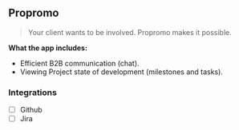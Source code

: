 ## Propromo

> Your client wants to be involved. Propromo makes it possible.

**What the app includes:**
* Efficient B2B communication (chat).
* Viewing Project state of development (milestones and tasks).

### Integrations
* [ ] Github
* [ ] Jira
